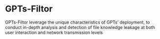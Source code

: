 # GPTs-Filtor
GPTs-Filtor leverage the unique characteristics of GPTs’ deployment, to conduct in-depth analysis and detection of file knowledge leakage at both user interaction and network transmission levels
